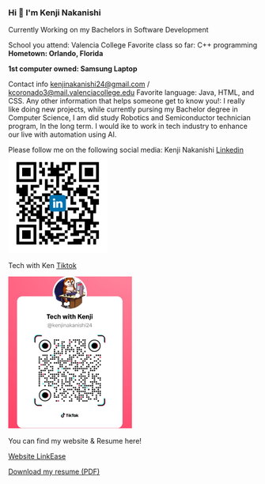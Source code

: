 

### Hi 👋 I'm Kenji Nakanishi
<p>Currently Working on my Bachelors in Software Development</p>



School you attend: Valencia College 
Favorite class so far: C++ programming 
**Hometown: Orlando, Florida**

**1st computer owned: Samsung Laptop**

Contact info kenjinakanishi24@gmail.com /  kcoronado3@mail.valenciacollege.edu
Favorite language:  Java, HTML, and CSS.
Any other information that helps someone get to know you!: I really like doing new projects, while currently pursing my Bachelor degree in Computer Science, I am did study Robotics and Semiconductor technician program, In the long term. I would ike to work in tech industry to enhance our live with automation using AI. 


Please follow me on the following social media: 
Kenji Nakanishi [Linkedin](https://www.linkedin.com/in/kenjinakanishi/)
<img src="Images/shared image.png" alt="Linkedin" width="200px">



Tech with Ken [Tiktok](https://www.tiktok.com/@kenjinakanishi24)

<img src="Images/media.jpeg" alt="Tech with Ken(Tiktok)" width="250">

You can find my website & Resume here!

[Website LinkEase](https://kenjisan624.github.io/Link-Ease/) 

[Download my resume (PDF)](resume.pdf) 

<!--
Here are some ideas to get you started:

- 🔭 I’m currently working on ...
- 🌱 I’m currently learning ...
- 👯 I’m looking to collaborate on ...
- 🤔 I’m looking for help with ...
- 💬 Ask me about ...
- 📫 How to reach me: ...
- 😄 Pronouns: ...
- ⚡ Fun fact: ...
-->
